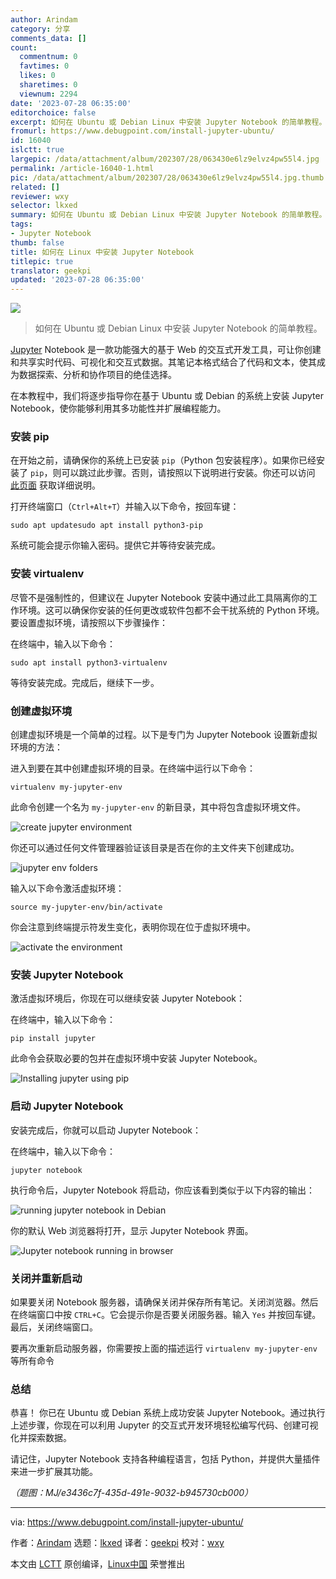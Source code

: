 ```yaml
---
author: Arindam
category: 分享
comments_data: []
count:
  commentnum: 0
  favtimes: 0
  likes: 0
  sharetimes: 0
  viewnum: 2294
date: '2023-07-28 06:35:00'
editorchoice: false
excerpt: 如何在 Ubuntu 或 Debian Linux 中安装 Jupyter Notebook 的简单教程。
fromurl: https://www.debugpoint.com/install-jupyter-ubuntu/
id: 16040
islctt: true
largepic: /data/attachment/album/202307/28/063430e6lz9elvz4pw55l4.jpg
permalink: /article-16040-1.html
pic: /data/attachment/album/202307/28/063430e6lz9elvz4pw55l4.jpg.thumb.jpg
related: []
reviewer: wxy
selector: lkxed
summary: 如何在 Ubuntu 或 Debian Linux 中安装 Jupyter Notebook 的简单教程。
tags:
- Jupyter Notebook
thumb: false
title: 如何在 Linux 中安装 Jupyter Notebook
titlepic: true
translator: geekpi
updated: '2023-07-28 06:35:00'
---
```


![](/data/attachment/album/202307/28/063430e6lz9elvz4pw55l4.jpg)



> 
> 如何在 Ubuntu 或 Debian Linux 中安装 Jupyter Notebook 的简单教程。
> 
> 
> 


[Jupyter](https://jupyter.org/) Notebook 是一款功能强大的基于 Web 的交互式开发工具，可让你创建和共享实时代码、可视化和交互式数据。其笔记本格式结合了代码和文本，使其成为数据探索、分析和协作项目的绝佳选择。


在本教程中，我们将逐步指导你在基于 Ubuntu 或 Debian 的系统上安装 Jupyter Notebook，使你能够利用其多功能性并扩展编程能力。


### 安装 pip


在开始之前，请确保你的系统上已安装 `pip`（Python 包安装程序）。如果你已经安装了 `pip`，则可以跳过此步骤。否则，请按照以下说明进行安装。你还可以访问 [此页面](https://www.debugpoint.com/pip-command-not-found/) 获取详细说明。


打开终端窗口（`Ctrl+Alt+T`）并输入以下命令，按回车键：



```
sudo apt updatesudo apt install python3-pip

```

系统可能会提示你输入密码。提供它并等待安装完成。


### 安装 virtualenv


尽管不是强制性的，但建议在 Jupyter Notebook 安装中通过此工具隔离你的工作环境。这可以确保你安装的任何更改或软件包都不会干扰系统的 Python 环境。要设置虚拟环境，请按照以下步骤操作：


在终端中，输入以下命令：



```
sudo apt install python3-virtualenv

```

等待安装完成。完成后，继续下一步。


### 创建虚拟环境


创建虚拟环境是一个简单的过程。以下是专门为 Jupyter Notebook 设置新虚拟环境的方法：


进入到要在其中创建虚拟环境的目录。在终端中运行以下命令：



```
virtualenv my-jupyter-env

```

此命令创建一个名为 `my-jupyter-env` 的新目录，其中将包含虚拟环境文件。


![create jupyter environment](/data/attachment/album/202307/28/063640nsmauyescyyhu7oy.jpg)


你还可以通过任何文件管理器验证该目录是否在你的主文件夹下创建成功。


![jupyter env folders](/data/attachment/album/202307/28/063656uptgtdittpziki7l.jpg)


输入以下命令激活虚拟环境：



```
source my-jupyter-env/bin/activate

```

你会注意到终端提示符发生变化，表明你现在位于虚拟环境中。


![activate the environment](/data/attachment/album/202307/28/063709xp9yzkti98kikb1h.jpg)


### 安装 Jupyter Notebook


激活虚拟环境后，你现在可以继续安装 Jupyter Notebook：


在终端中，输入以下命令：



```
pip install jupyter

```

此命令会获取必要的包并在虚拟环境中安装 Jupyter Notebook。


![Installing jupyter using pip](/data/attachment/album/202307/28/063722w90979756ccjap60.jpg)


### 启动 Jupyter Notebook


安装完成后，你就可以启动 Jupyter Notebook：


在终端中，输入以下命令：



```
jupyter notebook

```

执行命令后，Jupyter Notebook 将启动，你应该看到类似于以下内容的输出：


![running jupyter notebook in Debian](/data/attachment/album/202307/28/063735lmnu1nn4zuumq9nm.jpg)


你的默认 Web 浏览器将打开，显示 Jupyter Notebook 界面。


![Jupyter notebook running in browser](/data/attachment/album/202307/28/063748vz9koiiiibi8jd5k.jpg)


### 关闭并重新启动


如果要关闭 Notebook 服务器，请确保关闭并保存所有笔记。关闭浏览器。然后在终端窗口中按 `CTRL+C`。它会提示你是否要关闭服务器。输入 `Yes` 并按回车键。最后，关闭终端窗口。


要再次重新启动服务器，你需要按上面的描述运行 `virtualenv my-jupyter-env` 等所有命令


### 总结


恭喜！ 你已在 Ubuntu 或 Debian 系统上成功安装 Jupyter Notebook。通过执行上述步骤，你现在可以利用 Jupyter 的交互式开发环境轻松编写代码、创建可视化并探索数据。


请记住，Jupyter Notebook 支持各种编程语言，包括 Python，并提供大量插件来进一步扩展其功能。


*（题图：MJ/e3436c7f-435d-491e-9032-b945730cb000）*




---


via: <https://www.debugpoint.com/install-jupyter-ubuntu/>


作者：[Arindam](https://www.debugpoint.com/author/admin1/) 选题：[lkxed](https://github.com/lkxed/) 译者：[geekpi](https://github.com/geekpi) 校对：[wxy](https://github.com/wxy)


本文由 [LCTT](https://github.com/LCTT/TranslateProject) 原创编译，[Linux中国](https://linux.cn/) 荣誉推出